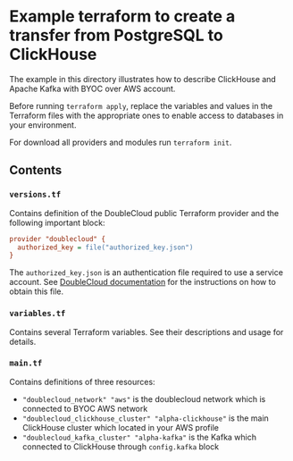 # Example terraform to create a transfer from PostgreSQL to ClickHouse

The example in this directory illustrates how to describe ClickHouse and Apache Kafka with BYOC over AWS account.

Before running `terraform apply`, replace the variables and values in the Terraform files with the appropriate ones to enable access to databases in your environment.

For download all providers and modules run `terraform init`.


## Contents

### `versions.tf`

Contains definition of the DoubleCloud public Terraform provider and the following important block:

```ini
provider "doublecloud" {
  authorized_key = file("authorized_key.json")
}
```

The `authorized_key.json` is an authentication file required to use a service account. See [DoubleCloud documentation](https://double.cloud/docs/en/public-api/tutorials/transfer-api-quickstart) for the instructions on how to obtain this file.

### `variables.tf`

Contains several Terraform variables. See their descriptions and usage for details.

### `main.tf`

Contains definitions of three resources:

* `"doublecloud_network" "aws"` is the doublecloud network which is connected to BYOC AWS network
* `"doublecloud_clickhouse_cluster" "alpha-clickhouse"` is the main ClickHouse cluster which located in your AWS profile 
* `"doublecloud_kafka_cluster" "alpha-kafka"` is the Kafka which connected to ClickHouse through `config.kafka` block
